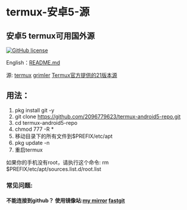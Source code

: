 # termux-安卓5-源
## 安卓5 termux可用国外源

[![GitHub license](https://img.shields.io/badge/开源协议-MIT-brightgreen)](https://github.com/2096779623/termux-android5-repo/blob/main/LICENSE) 

English：[README.md](https://github.com/2096779623/termux-android5-repo/blob/master/README.md)



源: [termux](http://termux.net)   [grimler](https://grimler.se/termux/)       [Termux官方提供的21版本源](https://github.com/termux?q=21&type=&language=&sort=)


## 用法：
1. pkg install git -y
2. git clone https://github.com/2096779623/termux-android5-repo.git
3. cd termux-android5-repo
4. chmod 777 -R *
5. 移动目录下的所有文件到$PREFIX/etc/apt
6. pkg update -n
8. 重启termux


如果你的手机没有root，请执行这个命令:
rm $PREFIX/etc/apt/sources.list.d/root.list
### 常见问题:

#### 不能连接到github？ 使用镜像站:[my mirror](https://github.2096779623.workers.dev)  [fastgit](https://hub.fastgit.org)



